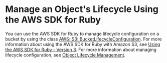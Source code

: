 # Manage an Object's Lifecycle Using the AWS SDK for Ruby<a name="manage-lifecycle-using-ruby"></a>

You can use the AWS SDK for Ruby to manage lifecycle configuration on a bucket by using the class [ AWS::S3::BucketLifecycleConfiguration](https://docs.aws.amazon.com/sdk-for-ruby/v3/api/Aws/S3/BucketLifecycle.html)\. For more information about using the AWS SDK for Ruby with Amazon S3, see [Using the AWS SDK for Ruby \- Version 3](UsingTheMPRubyAPI.md)\. For more information about managing lifecycle configuration, see [Object Lifecycle Management](object-lifecycle-mgmt.md)\. 